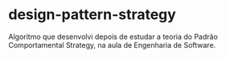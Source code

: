 # design-pattern-strategy
Algoritmo que desenvolvi depois de estudar a teoria do Padrão Comportamental Strategy, na aula de Engenharia de Software.
